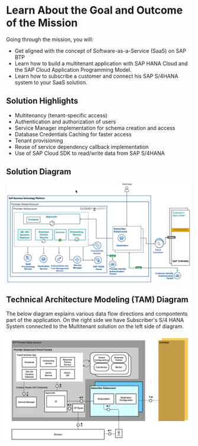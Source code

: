 # Learn About the Goal and Outcome of the Mission

Going through the mission, you will:
* Get aligned with the concept of Software-as-a-Service (SaaS) on SAP BTP
* Learn how to build a multitenant application with SAP HANA Cloud and the SAP Cloud Application Programming Model.
* Learn how to subscribe a customer and connect his SAP S/4HANA system to your SaaS solution.

## Solution Highlights
- Multitenancy (tenant-specific access)
- Authentication and authorization of users
- Service Manager implementation for schema creation and access
- Database Credentials Caching for faster access
- Tenant provisioning
- Reuse of service dependency callback implementation
- Use of SAP Cloud SDK to read/write data from SAP S/4HANA

## Solution Diagram 

![Solution diagram](./images/solutiondiagram.png)

## Technical Architecture Modeling (TAM) Diagram
The below diagram explains various data flow directions and compontents part of the application. On the right side we have Subscriber's S/4 HANA System connected to the Multitenant solution on the left side of diagram.

![TAM](./images/tam.png)

